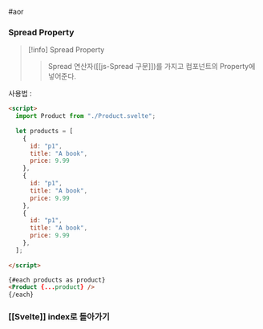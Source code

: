 #aor
### Spread Property
>[!info]
>Spread Property
>
>>Spread 연산자([[js-Spread 구문]])를 가지고 컴포넌트의 Property에 넣어준다.

사용법 :
```html
<script>
  import Product from "./Product.svelte";
  
  let products = [
    {
      id: "p1",
      title: "A book",
      price: 9.99
    },
    {
      id: "p1",
      title: "A book",
      price: 9.99
    },
    {
      id: "p1",
      title: "A book",
      price: 9.99
    },
  ];
  
</script>

{#each products as product}
<Product {...product} />
{/each}
```

### [[Svelte]] index로 돌아가기